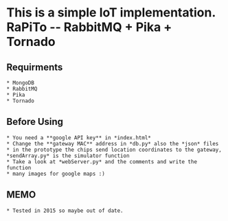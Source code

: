 # This is a simple IoT implementation. RaPiTo -- RabbitMQ + Pika + Tornado
	
## Requirments

	* MongoDB
	* RabbitMQ
	* Pika
	* Tornado

## Before Using
	
	* You need a **google API key** in *index.html*
	* Change the **gateway MAC** address in *db.py* also the *json* files
	* in the prototype the chips send location coordinates to the gateway, *sendArray.py* is the simulator function
	* Take a look at *webServer.py* and the comments and write the function 
	* many images for google maps :)


## MEMO
	* Tested in 2015 so maybe out of date.

